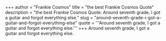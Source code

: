 +++
author = "Frankie Cosmos"
title = "the best Frankie Cosmos Quote"
description = "the best Frankie Cosmos Quote: Around seventh grade, I got a guitar and forgot everything else."
slug = "around-seventh-grade-i-got-a-guitar-and-forgot-everything-else"
quote = '''Around seventh grade, I got a guitar and forgot everything else.'''
+++
Around seventh grade, I got a guitar and forgot everything else.
